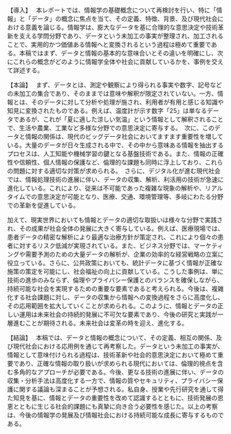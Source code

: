 【導入】　
本レポートでは、情報学の基礎概念について再検討を行い、特に「情報」と「データ」の概念に焦点を当て、その定義、特徴、背景、及び現代社会における意義を論じる。情報学は、膨大なデータを基に合理的な意思決定や技術革新を支える学問分野であり、データという未加工の事実が整理され、加工されることで、実用的かつ価値ある情報へと変換されるという過程は極めて重要である。本稿ではまず、データと情報の基本的な意味合いとその違いを明確にし、次にこれらの概念がどのように情報学全体や社会に貢献しているかを、事例を交えて詳述する。

【本論】　
まず、データとは、測定や観察により得られる事実や数字、記号などの未加工の集合であり、そのままでは意味や解釈が限定されていない。一方、情報とは、そのデータに対して分析や処理が施され、利用者が有用と感じる知識や知見に変換されたものである。例えば、温度計が示す数字「25」は単なるデータであるが、これが「夏に適した涼しい気温」という情報として解釈されることで、生活や農業、工業など多様な分野での意思決定に寄与する。　次に、このデータと情報の関係は、現代のビッグデータ社会においてますます重要性を増している。大量のデータが日々生成される中で、その中から意味ある情報を抽出するプロセスは、人工知能や機械学習の鍵となる基盤技術である。また、情報の正確性や信頼性、個人情報の保護など、倫理的な課題も同時に浮上しており、これらの問題に対する適切な対策が求められる。　さらに、デジタル化が進む現代社会では、情報処理技術の進展に伴い、データの収集、解析、利活用の技術が急速に進化している。これにより、従来は不可能であった複雑な現象の解析や、リアルタイムでの意思決定が可能となり、医療、交通、環境管理等、多岐にわたる分野での革新を促進している。

加えて、現実世界においても情報とデータの適切な取扱いは様々な分野で実践され、その成果が社会全体の発展に大きく寄与している。例えば、医療現場では、患者データの精密な解析により最適な治療方針が策定され、これにより個々の患者に対するリスク低減が実現されている。また、ビジネス分野では、マーケティングや需要予測のための大量データの解析が、企業の効率的な経営戦略の立案に役立っている。さらに、公共政策においても、統計データに基づく情報が正確な施策の策定を可能にし、社会福祉の向上に貢献している。こうした事例は、単に技術の進歩のみならず、倫理やプライバシー保護とのバランスを確保しながら、持続可能な社会を実現するための重要な要素であると考えられる。今後は、複雑化する社会課題に対し、データの収集から情報への変換過程をさらに高度化し、その応用範囲を拡大していくことが求められる。このように、情報とデータの正しい運用は未来社会の持続的発展に不可欠な要素であり、今後の研究と実践が一層進むことが期待される。未来社会は変革の時を迎え、進化する。

【結論】　
本稿では、データと情報の概念について、その定義、相互の関係、及び現代社会における応用例を通じて再考察した。データという未加工の事実が、情報として意味付けられる過程は、技術革新や社会的意思決定において極めて重要であり、正確な情報の取り扱いが求められる現代においては、倫理的視点を含む多角的なアプローチが必要である。今後、更なる技術の進展に伴い、データの収集・分析手法は高度化する一方で、情報の質やセキュリティ、プライバシー保護に関する議論も深まることが予想される。私自身、授業や先行研究を通して得た知見を基に、情報とデータの重要性を改めて認識するとともに、技術発展の恩恵とともに生じる社会的課題にも真摯に向き合う必要性を感じた。以上の考察は、今後の情報学の発展及び情報社会における持続可能な成長に寄与するものである。
